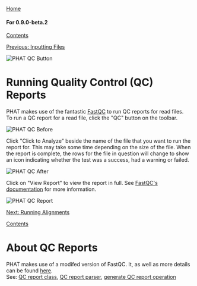 [Home](https://chgibb.github.io/PHATDocs/)

#### For 0.9.0-beta.2
[Contents](https://chgibb.github.io/PHATDocs/docs/releases/0.9.0-beta.2/home)

[Previous: Inputting Files](https://chgibb.github.io/PHATDocs/docs/releases/0.9.0-beta.2/inputtingFiles)

![PHAT QC Button](https://chgibb.github.io//PHATDocs/docs/releases/0.9.0-beta.2/QCButton.png)

# Running Quality Control (QC) Reports
PHAT makes use of the fantastic [FastQC](https://www.bioinformatics.babraham.ac.uk/projects/fastqc/) to run QC reports for read files.  
To run a QC report for a read file, click the "QC" button on the toolbar.

![PHAT QC Before](https://chgibb.github.io//PHATDocs/docs/releases/0.9.0-beta.2/preQC.png)

Click "Click to Analyze" beside the name of the file that you want to run the report for. This may take some time depending on the size of the file. When the report is complete, the rows for the file in question will change to show an icon indicating whether the test was a success, had a warning or failed.

![PHAT QC After](https://chgibb.github.io//PHATDocs/docs/releases/0.9.0-beta.2/postQC.png)

Click on "View Report" to view the report in full. See [FastQC's documentation](https://www.bioinformatics.babraham.ac.uk/projects/fastqc/Help/) for more information.

![PHAT QC Report](https://chgibb.github.io//PHATDocs/docs/releases/0.9.0-beta.2/QCReport.png)

[Next: Running Alignments](https://chgibb.github.io/PHATDocs/docs/releases/0.9.0-beta.2/runningAlignments)

[Contents](https://chgibb.github.io/PHATDocs/docs/releases/0.9.0-beta.2/home)


# About QC Reports
PHAT makes use of a modifed version of FastQC. It, as well as more details can be found [here](https://github.com/chgibb/FastQC0.11.5).  
See: [QC report class](https://github.com/chgibb/PHAT/blob/0.9.0-beta.2/src/req/QCData.ts), [QC report parser](https://github.com/chgibb/PHAT/blob/0.9.0-beta.2/QCReportSummary.ts), [generate QC report operation](https://github.com/chgibb/PHAT/blob/0.9.0-beta.2/src/req/operations/GenerateQCReport.ts)
